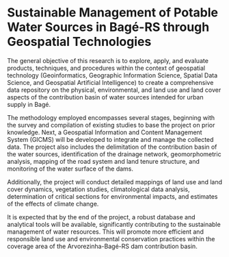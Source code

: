 #  Sustainable Management of Potable Water Sources in Bagé-RS through Geospatial Technologies

The general objective of this research is to explore, apply, and evaluate products, techniques, and procedures within the context of geospatial technology (Geoinformatics, Geographic Information Science, Spatial Data Science, and Geospatial Artificial Intelligence) to create a comprehensive data repository on the physical, environmental, and land use and land cover aspects of the contribution basin of water sources intended for urban supply in Bagé.

The methodology employed encompasses several stages, beginning with the survey and compilation of existing studies to base the project on prior knowledge. Next, a Geospatial Information and Content Management System (GICMS) will be developed to integrate and manage the collected data. The project also includes the delimitation of the contribution basin of the water sources, identification of the drainage network, geomorphometric analysis, mapping of the road system and land tenure structure, and monitoring of the water surface of the dams.

Additionally, the project will conduct detailed mappings of land use and land cover dynamics, vegetation studies, climatological data analysis, determination of critical sections for environmental impacts, and estimates of the effects of climate change.

It is expected that by the end of the project, a robust database and analytical tools will be available, significantly contributing to the sustainable management of water resources. This will promote more efficient and responsible land use and environmental conservation practices within the coverage area of the Arvorezinha-Bagé-RS dam contribution basin.



